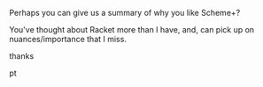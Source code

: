 Perhaps you can give us a summary of why you like Scheme+?

You've thought about Racket more than I have, and, can pick up on nuances/importance that I miss.

thanks

pt

